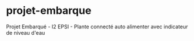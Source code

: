 # projet-embarque
Projet Embarqué - I2 EPSI - Plante connecté auto alimenter avec indicateur de niveau d'eau
